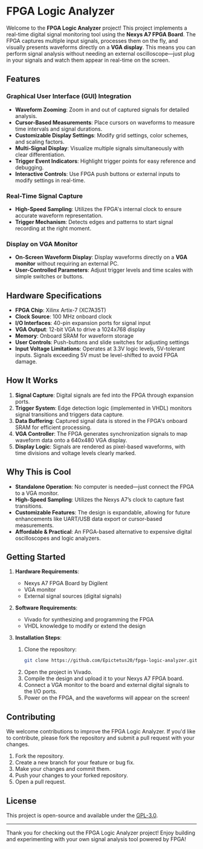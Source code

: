 # FPGA Logic Analyzer

Welcome to the **FPGA Logic Analyzer** project! This project implements a real-time digital signal monitoring tool using the **Nexys A7 FPGA Board**. The FPGA captures multiple input signals, processes them on the fly, and visually presents waveforms directly on a **VGA display**. This means you can perform signal analysis without needing an external oscilloscope—just plug in your signals and watch them appear in real-time on the screen.

## Features

### Graphical User Interface (GUI) Integration
- **Waveform Zooming**: Zoom in and out of captured signals for detailed analysis.
- **Cursor-Based Measurements**: Place cursors on waveforms to measure time intervals and signal durations.
- **Customizable Display Settings**: Modify grid settings, color schemes, and scaling factors.
- **Multi-Signal Display**: Visualize multiple signals simultaneously with clear differentiation.
- **Trigger Event Indicators**: Highlight trigger points for easy reference and debugging.
- **Interactive Controls**: Use FPGA push buttons or external inputs to modify settings in real-time.

### Real-Time Signal Capture
- **High-Speed Sampling**: Utilizes the FPGA's internal clock to ensure accurate waveform representation.
- **Trigger Mechanism**: Detects edges and patterns to start signal recording at the right moment.

### Display on VGA Monitor
- **On-Screen Waveform Display**: Display waveforms directly on a **VGA monitor** without requiring an external PC.
- **User-Controlled Parameters**: Adjust trigger levels and time scales with simple switches or buttons.

## Hardware Specifications

- **FPGA Chip**: Xilinx Artix-7 (XC7A35T)
- **Clock Source**: 100 MHz onboard clock
- **I/O Interfaces**: 40-pin expansion ports for signal input
- **VGA Output**: 12-bit VGA to drive a 1024x768 display
- **Memory**: Onboard SRAM for waveform storage
- **User Controls**: Push-buttons and slide switches for adjusting settings
- **Input Voltage Limitations**: Operates at 3.3V logic levels, 5V-tolerant inputs. Signals exceeding 5V must be level-shifted to avoid FPGA damage.

## How It Works

1. **Signal Capture**: Digital signals are fed into the FPGA through expansion ports.
2. **Trigger System**: Edge detection logic (implemented in VHDL) monitors signal transitions and triggers data capture.
3. **Data Buffering**: Captured signal data is stored in the FPGA's onboard SRAM for efficient processing.
4. **VGA Controller**: The FPGA generates synchronization signals to map waveform data onto a 640x480 VGA display.
5. **Display Logic**: Signals are rendered as pixel-based waveforms, with time divisions and voltage levels clearly marked.

## Why This is Cool

- **Standalone Operation**: No computer is needed—just connect the FPGA to a VGA monitor.
- **High-Speed Sampling**: Utilizes the Nexys A7’s clock to capture fast transitions.
- **Customizable Features**: The design is expandable, allowing for future enhancements like UART/USB data export or cursor-based measurements.
- **Affordable & Practical**: An FPGA-based alternative to expensive digital oscilloscopes and logic analyzers.

## Getting Started

1. **Hardware Requirements**:
   - Nexys A7 FPGA Board by Digilent
   - VGA monitor
   - External signal sources (digital signals)

2. **Software Requirements**:
   - Vivado for synthesizing and programming the FPGA
   - VHDL knowledge to modify or extend the design

3. **Installation Steps**:
   1. Clone the repository:
      ```bash
      git clone https://github.com/Epictetus20/fpga-logic-analyzer.git
      ```
   2. Open the project in Vivado.
   3. Compile the design and upload it to your Nexys A7 FPGA board.
   4. Connect a VGA monitor to the board and external digital signals to the I/O ports.
   5. Power on the FPGA, and the waveforms will appear on the screen!

## Contributing

We welcome contributions to improve the FPGA Logic Analyzer. If you'd like to contribute, please fork the repository and submit a pull request with your changes.

1. Fork the repository.
2. Create a new branch for your feature or bug fix.
3. Make your changes and commit them.
4. Push your changes to your forked repository.
5. Open a pull request.

## License

This project is open-source and available under the [GPL-3.0](LICENSE).

---

Thank you for checking out the FPGA Logic Analyzer project! Enjoy building and experimenting with your own signal analysis tool powered by FPGA!
